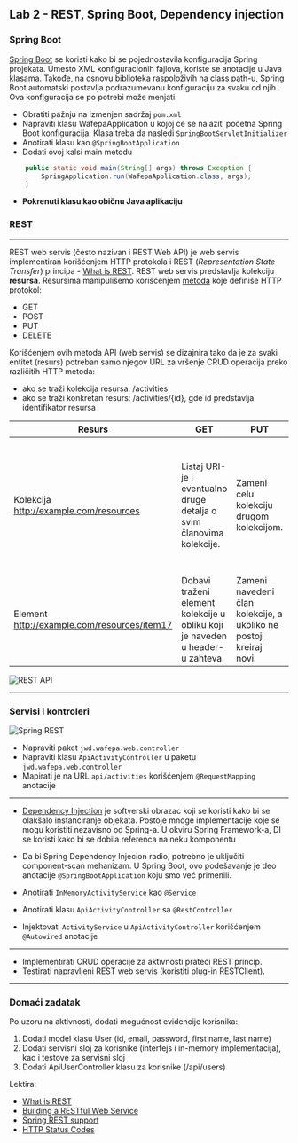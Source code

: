 ﻿## Lab 2 - REST, Spring Boot, Dependency injection


### Spring Boot

[Spring Boot](http://projects.spring.io/spring-boot/) se koristi kako bi se pojednostavila konfiguracija Spring projekata. Umesto XML konfiguracionih fajlova, koriste se anotacije u Java klasama. Takođe, na osnovu biblioteka raspoloživih na class path-u, Spring Boot automatski postavlja podrazumevanu konfiguraciju za svaku od njih. Ova konfiguracija se po potrebi može menjati. 

* Obratiti pažnju na izmenjen sadržaj `pom.xml`
* Napraviti klasu WafepaApplication u kojoj će se nalaziti početna Spring Boot konfiguracija. Klasa treba da nasledi `SpringBootServletInitializer`
* Anotirati klasu kao `@SpringBootApplication`
* Dodati ovoj kalsi main metodu
```java
	public static void main(String[] args) throws Exception {
		SpringApplication.run(WafepaApplication.class, args);
	}
```
* **Pokrenuti klasu kao običnu Java aplikaciju**

### REST

----

REST web servis (često nazivan i REST Web API) je web servis implementiran korišćenjem HTTP protokola i REST (*Representation State Transfer*) principa - [What is REST](http://martinfowler.com/articles/richardsonMaturityModel.html).
REST web servis predstavlja kolekciju **resursa**. Resursima manipulišemo korišćenjem [metoda](http://www.w3.org/Protocols/rfc2616/rfc2616-sec9.html) koje definiše HTTP protokol:

- GET
- POST
- PUT
- DELETE

Korišćenjem ovih metoda API (web servis) se dizajnira tako da je za svaki entitet (resurs)
potreban samo njegov URL za vršenje CRUD operacija preko različitih HTTP metoda:
- ako se traži kolekcija resursa: /activities
- ako se traži konkretan resurs: /activities/{id}, gde id predstavlja identifikator resursa

| Resurs                                      | GET                                                                           | PUT                                                                | POST                                                                                                      | DELETE                 |
|---------------------------------------------|-------------------------------------------------------------------------------|--------------------------------------------------------------------|-----------------------------------------------------------------------------------------------------------|------------------------|
| Kolekcija http://example.com/resources      | Listaj URI-je i eventualno druge detalja o svim članovima kolekcije.          | Zameni celu kolekciju drugom kolekcijom.                           | Dodaj novog člana kolekcije. URI ovog člana se obično generiše automatski i vraća kao rezultat operacije. | Obriši celu kolekciju. |
| Element http://example.com/resources/item17 | Dobavi traženi element kolekcije u obliku koji je naveden u header-u zahteva. | Zameni navedeni član kolekcije, a ukoliko ne postoji kreiraj novi. | Obično se ne koristi.                                                                                     |Obriši element         |

![REST API](https://cloud.githubusercontent.com/assets/5716823/15862925/87f852f6-2cd1-11e6-8d3b-d8030942739a.png)

----

### Servisi i kontroleri

![Spring REST](https://cloud.githubusercontent.com/assets/5716823/15863157/3e5f88b6-2cd2-11e6-80ee-f381d2d25043.png)

* Napraviti paket `jwd.wafepa.web.controller`
* Napraviti klasu `ApiActivityController` u paketu `jwd.wafepa.web.controller`
* Mapirati je na URL `api/activities` korišćenjem `@RequestMapping` anotacije

---------------------------------------
* [Dependency Injection](http://www.igordejanovic.net/courses/tech/dependency-injection.html) je softverski obrazac koji se koristi kako bi se olakšalo instanciranje objekata. Postoje mnoge implementacije koje se mogu koristiti nezavisno od Spring-a. U okviru Spring Framework-a, DI se koristi kako bi se dobila referenca na neku komponentu
* Da bi Spring Dependency Injecion radio, potrebno je uključiti component-scan mehanizam. U Spring Boot, ovo podešavanje je deo anotacije `@SpringBootApplication` koju smo već primenili. 

* Anotirati `InMemoryActivityService` kao `@Service`

* Anotirati klasu `ApiActivityController` sa `@RestController`
* Injektovati `ActivityService` u `ApiActivityController` korišćenjem `@Autowired` anotacije

---------------------------------------

* Implementirati CRUD operacije za aktivnosti prateći REST princip.
* Testirati napravljeni REST web servis (koristiti plug-in RESTClient).

---------------------------------------
### Domaći zadatak
Po uzoru na aktivnosti, dodati mogućnost evidencije korisnika:

1. Dodati model klasu User (id, email, password, first name, last name)
2. Dodati servisni sloj za korisnike (interfejs i in-memory implementacija), kao i testove za servisni sloj
3. Dodati ApiUserController klasu za korisnike (/api/users)

Lektira: 
* [What is REST](http://martinfowler.com/articles/richardsonMaturityModel.html)
* [Building a RESTful Web Service](http://spring.io/guides/gs/rest-service/)
* [Spring REST support](http://docs.spring.io/spring/docs/4.0.3.RELEASE/spring-framework-reference/htmlsingle/#mvc-ann-restcontroller)
* [HTTP Status Codes](http://www.restapitutorial.com/httpstatuscodes.html)
